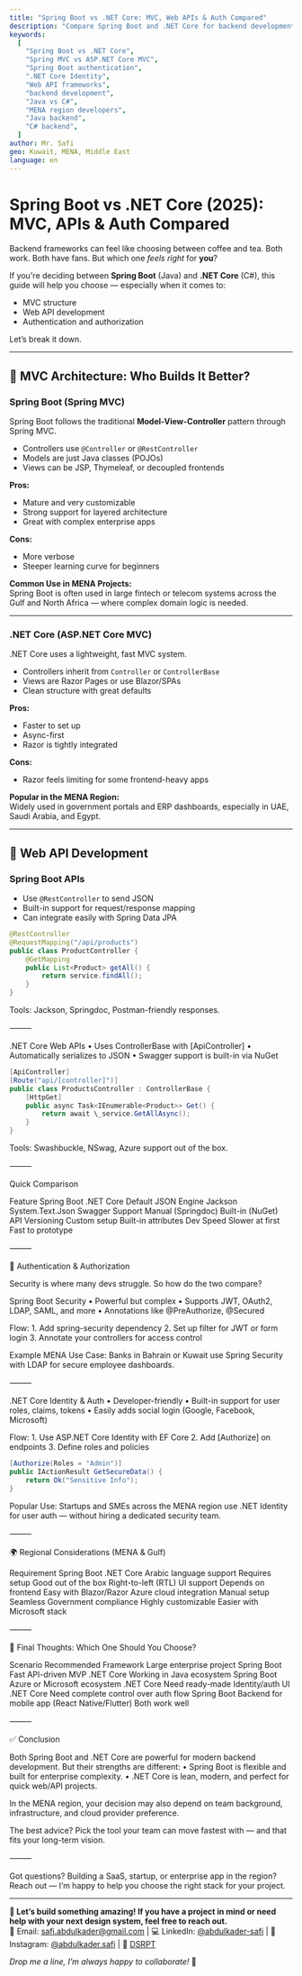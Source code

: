 ```yaml
---
title: "Spring Boot vs .NET Core: MVC, Web APIs & Auth Compared"
description: "Compare Spring Boot and .NET Core for backend development, with a deep dive into MVC, Web APIs, and authentication/authorization. Learn which framework fits your project best in 2025."
keywords:
  [
    "Spring Boot vs .NET Core",
    "Spring MVC vs ASP.NET Core MVC",
    "Spring Boot authentication",
    ".NET Core Identity",
    "Web API frameworks",
    "backend development",
    "Java vs C#",
    "MENA region developers",
    "Java backend",
    "C# backend",
  ]
author: Mr. Safi
geo: Kuwait, MENA, Middle East
language: en
---
```


# Spring Boot vs .NET Core (2025): MVC, APIs & Auth Compared

Backend frameworks can feel like choosing between coffee and tea. Both work. Both have fans. But which one _feels right_ for **you**?

If you're deciding between **Spring Boot** (Java) and **.NET Core** (C#), this guide will help you choose — especially when it comes to:

- MVC structure
- Web API development
- Authentication and authorization

Let’s break it down.

---

## 🧱 MVC Architecture: Who Builds It Better?

### Spring Boot (Spring MVC)

Spring Boot follows the traditional **Model-View-Controller** pattern through Spring MVC.

- Controllers use `@Controller` or `@RestController`
- Models are just Java classes (POJOs)
- Views can be JSP, Thymeleaf, or decoupled frontends

**Pros:**

- Mature and very customizable
- Strong support for layered architecture
- Great with complex enterprise apps

**Cons:**

- More verbose
- Steeper learning curve for beginners

**Common Use in MENA Projects:**  
Spring Boot is often used in large fintech or telecom systems across the Gulf and North Africa — where complex domain logic is needed.

---

### .NET Core (ASP.NET Core MVC)

.NET Core uses a lightweight, fast MVC system.

- Controllers inherit from `Controller` or `ControllerBase`
- Views are Razor Pages or use Blazor/SPAs
- Clean structure with great defaults

**Pros:**

- Faster to set up
- Async-first
- Razor is tightly integrated

**Cons:**

- Razor feels limiting for some frontend-heavy apps

**Popular in the MENA Region:**  
Widely used in government portals and ERP dashboards, especially in UAE, Saudi Arabia, and Egypt.

---

## 🔌 Web API Development

### Spring Boot APIs

- Use `@RestController` to send JSON
- Built-in support for request/response mapping
- Can integrate easily with Spring Data JPA

```java
@RestController
@RequestMapping("/api/products")
public class ProductController {
    @GetMapping
    public List<Product> getAll() {
        return service.findAll();
    }
}
```

Tools: Jackson, Springdoc, Postman-friendly responses.

⸻

.NET Core Web APIs
• Uses ControllerBase with [ApiController]
• Automatically serializes to JSON
• Swagger support is built-in via NuGet

```c#
[ApiController]
[Route("api/[controller]")]
public class ProductsController : ControllerBase {
    [HttpGet]
    public async Task<IEnumerable<Product>> Get() {
        return await \_service.GetAllAsync();
    }
}
```

Tools: Swashbuckle, NSwag, Azure support out of the box.

⸻

Quick Comparison

Feature Spring Boot .NET Core
Default JSON Engine Jackson System.Text.Json
Swagger Support Manual (Springdoc) Built-in (NuGet)
API Versioning Custom setup Built-in attributes
Dev Speed Slower at first Fast to prototype

⸻

🔐 Authentication & Authorization

Security is where many devs struggle. So how do the two compare?

Spring Boot Security
• Powerful but complex
• Supports JWT, OAuth2, LDAP, SAML, and more
• Annotations like @PreAuthorize, @Secured

Flow: 1. Add spring-security dependency 2. Set up filter for JWT or form login 3. Annotate your controllers for access control

Example MENA Use Case:
Banks in Bahrain or Kuwait use Spring Security with LDAP for secure employee dashboards.

⸻

.NET Core Identity & Auth
• Developer-friendly
• Built-in support for user roles, claims, tokens
• Easily adds social login (Google, Facebook, Microsoft)

Flow: 1. Use ASP.NET Core Identity with EF Core 2. Add [Authorize] on endpoints 3. Define roles and policies

```c#
[Authorize(Roles = "Admin")]
public IActionResult GetSecureData() {
    return Ok("Sensitive Info");
}
```

Popular Use:
Startups and SMEs across the MENA region use .NET Identity for user auth — without hiring a dedicated security team.

⸻

🌍 Regional Considerations (MENA & Gulf)

Requirement Spring Boot .NET Core
Arabic language support Requires setup Good out of the box
Right-to-left (RTL) UI support Depends on frontend Easy with Blazor/Razor
Azure cloud integration Manual setup Seamless
Government compliance Highly customizable Easier with Microsoft stack

⸻

🧠 Final Thoughts: Which One Should You Choose?

Scenario Recommended Framework
Large enterprise project Spring Boot
Fast API-driven MVP .NET Core
Working in Java ecosystem Spring Boot
Azure or Microsoft ecosystem .NET Core
Need ready-made Identity/auth UI .NET Core
Need complete control over auth flow Spring Boot
Backend for mobile app (React Native/Flutter) Both work well

⸻

✅ Conclusion

Both Spring Boot and .NET Core are powerful for modern backend development. But their strengths are different:
• Spring Boot is flexible and built for enterprise complexity.
• .NET Core is lean, modern, and perfect for quick web/API projects.

In the MENA region, your decision may also depend on team background, infrastructure, and cloud provider preference.

The best advice?
Pick the tool your team can move fastest with — and that fits your long-term vision.

⸻

Got questions? Building a SaaS, startup, or enterprise app in the region?
Reach out — I’m happy to help you choose the right stack for your project.

---

**🚀 Let’s build something amazing! If you have a project in mind or need help with your next design system, feel free to reach out.**  
📧 Email: [safi.abdulkader@gmail.com](mailto:safi.abdulkader@gmail.com) | 💻 LinkedIn: [@abdulkader-safi](https://www.linkedin.com/in/abdulkader-safi/) | 📱 Instagram: [@abdulkader.safi](https://www.instagram.com/abdulkader.safi/) | 🏢 [DSRPT](https://www.dsrpt.com.au/kw/contact)

_Drop me a line, I’m always happy to collaborate!_ 🚀

